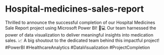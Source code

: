 # Hospital-medicines-sales-report

Thrilled to announce the successful completion of our Hospital Medicines Sale Report project using Microsoft Power BI! 🏥💻 Our team harnessed the power of data visualization to deliver meaningful insights into medication sales. 📈 A big shoutout to the dedicated team behind this impactful project! 
#PowerBI #HealthcareAnalytics #DataVisualization #ProjectCompletion
